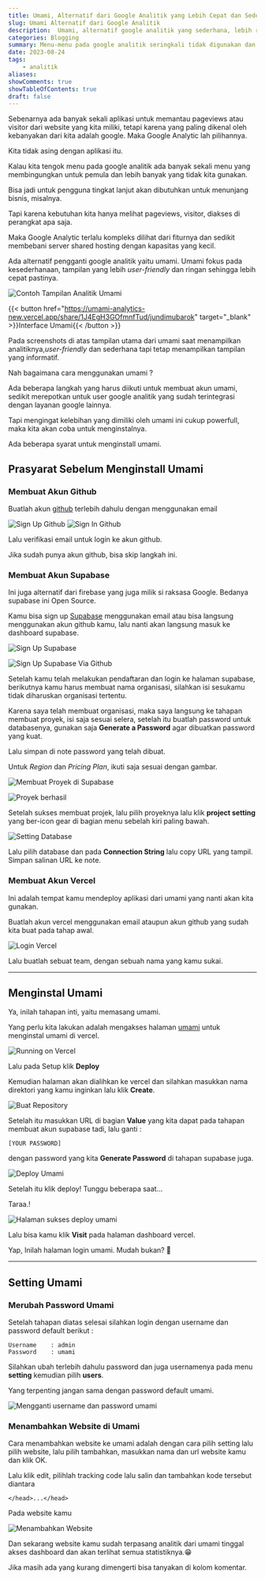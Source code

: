 ```yaml
---
title: Umami, Alternatif dari Google Analitik yang Lebih Cepat dan Sederhana 
slug: Umami Alternatif dari Google Analitik
description:  Umami, alternatif google analitik yang sederhana, lebih ringan dan cepat serta tidak membebani server karena size yang lebih kecil.
categories: Blogging
summary: Menu-menu pada google analitik seringkali tidak digunakan dan sedikit membebani server, maka ada alternatif penggantinya yaitu Umami, lebih ringan, cepat dan sederhana serta mengurangi beban server.
date: 2023-08-24
tags: 
    - analitik
aliases: 
showComments: true
showTableOfContents: true
draft: false
---
```

Sebenarnya ada banyak sekali aplikasi untuk memantau pageviews atau visitor dari website yang kita miliki, tetapi karena yang paling dikenal oleh kebanyakan dari kita adalah google. Maka Google Analytic lah pilihannya.

Kita tidak asing dengan aplikasi itu.

Kalau kita tengok menu pada google analitik ada banyak sekali menu yang membingungkan untuk pemula dan lebih banyak yang tidak kita gunakan.

Bisa jadi untuk pengguna tingkat lanjut akan dibutuhkan untuk menunjang bisnis, misalnya.

Tapi karena kebutuhan kita hanya melihat pageviews, visitor, diakses di perangkat apa saja.

Maka Google Analytic terlalu kompleks dilihat dari fiturnya dan sedikit membebani server shared hosting dengan kapasitas yang kecil.

<div>
<script async src="https://pagead2.googlesyndication.com/pagead/js/adsbygoogle.js?client=ca-pub-1028861450285140"
     crossorigin="anonymous"></script>
<!-- Iklan horizontal -->
<ins class="adsbygoogle"
     style="display:block"
     data-ad-client="ca-pub-1028861450285140"
     data-ad-slot="1294831496"
     data-ad-format="auto"
     data-full-width-responsive="true"></ins>
<script>
     (adsbygoogle = window.adsbygoogle || []).push({});
</script>
</div>

Ada alternatif pengganti google analitik yaitu umami.
Umami fokus pada kesederhanaan, tampilan yang lebih *user-friendly* dan ringan sehingga lebih cepat pastinya.

![ Contoh Tampilan Analitik Umami](/img/analitik-umami.png "Tampilan Analitik Umami")

{{< button href="https://umami-analytics-new.vercel.app/share/1J4EgH3GOfmnfTud/jundimubarok" target="_blank" >}}Interface Umami{{< /button >}}

Pada screenshots di atas tampilan utama dari umami saat menampilkan analitiknya,*user-friendly* dan sederhana tapi tetap menampilkan tampilan yang informatif.

Nah bagaimana cara menggunakan umami ?

Ada beberapa langkah yang harus diikuti untuk membuat akun umami, sedikit merepotkan untuk user google analitik yang sudah terintegrasi dengan layanan google lainnya.

Tapi mengingat kelebihan yang dimiliki oleh umami ini cukup powerfull, maka kita akan coba untuk menginstalnya.

Ada beberapa syarat untuk menginstall umami.

## Prasyarat Sebelum Menginstall Umami

### Membuat Akun Github

Buatlah akun [github](https://github.com/) terlebih dahulu dengan menggunakan email

![Sign Up Github](/img/screenshot-sign-up-github.png "Sign Up Github" )
![Sign In Github](/img/screenshot-sign-in-github.png "Sign In Github" )

Lalu verifikasi email untuk login ke akun github.

Jika sudah punya akun github, bisa skip langkah ini.

### Membuat Akun Supabase

Ini juga alternatif dari firebase yang juga milik si raksasa Google.
Bedanya supabase ini Open Source. 

Kamu bisa sign up [Supabase](https://supabase.com) menggunakan email atau bisa langsung menggunakan akun github kamu, lalu nanti akan langsung masuk ke dashboard supabase.

![Sign Up Supabase](/img/syarat-umami/login-supabase.png "Halaman Sign Up Supabase")

![Sign Up Supabase Via Github](/img/syarat-umami/login-via-github.png "Sign Up Menggunakan Akun Github")

Setelah kamu telah melakukan pendaftaran dan login ke halaman supabase, berikutnya kamu harus membuat nama organisasi, silahkan isi sesukamu tidak diharuskan organisasi tertentu.

Karena saya telah membuat organisasi, maka saya langsung ke tahapan membuat proyek, isi saja sesuai selera, setelah itu buatlah password untuk databasenya, gunakan saja **Generate a Password** agar dibuatkan password yang kuat. 

Lalu simpan di note password yang telah dibuat.

Untuk *Region* dan *Pricing Plan*, ikuti saja sesuai dengan gambar.

![Membuat Proyek di Supabase](/img/syarat-umami/membuat-proyek-supabase.png "Membuat Proyek di Supabase")

![Proyek berhasil](/img/syarat-umami/proyek-berhasil.png)

Setelah sukses membuat projek, lalu pilih proyeknya lalu klik **project setting** yang ber-icon gear di bagian menu sebelah kiri paling bawah.

![Setting Database](/img/syarat-umami/setting-database.png "Setting Database")

Lalu pilih database dan pada **Connection String** lalu copy URL yang tampil. Simpan salinan URL ke note.

### Membuat Akun Vercel

Ini adalah tempat kamu mendeploy aplikasi dari umami yang nanti akan kita gunakan.

Buatlah akun vercel menggunakan email ataupun akun github yang sudah kita buat pada tahap awal.

![Login Vercel](/img/syarat-umami/login-vercel.png)

Lalu buatlah sebuat team, dengan sebuah nama yang kamu sukai.

***
<div>
<script async src="https://pagead2.googlesyndication.com/pagead/js/adsbygoogle.js?client=ca-pub-1028861450285140"
     crossorigin="anonymous"></script>
<!-- Iklan horizontal -->
<ins class="adsbygoogle"
     style="display:block"
     data-ad-client="ca-pub-1028861450285140"
     data-ad-slot="1294831496"
     data-ad-format="auto"
     data-full-width-responsive="true"></ins>
<script>
     (adsbygoogle = window.adsbygoogle || []).push({});
</script>
</div>

## Menginstal Umami

Ya, inilah tahapan inti, yaitu memasang umami.

Yang perlu kita lakukan adalah mengakses halaman [umami](https://umami.is/docs/running-on-vercel) untuk menginstal umami di vercel.

![Running on Vercel](/img/syarat-umami/running-on-vercel.png)

Lalu pada Setup klik **Deploy**

Kemudian halaman akan dialihkan ke vercel dan silahkan masukkan nama direktori yang kamu inginkan lalu klik **Create**.

![Buat Repository](/img/syarat-umami/masukkan-repository.png)

Setelah itu masukkan URL di bagian **Value** yang kita dapat pada tahapan membuat akun supabase tadi, lalu ganti : 
```
[YOUR PASSWORD]
```
dengan password yang kita **Generate Password** di tahapan supabase juga.

![Deploy Umami](/img/syarat-umami/deploy-umami.png)

Setelah itu klik deploy!
Tunggu beberapa saat...

Taraa.! 

![Halaman sukses deploy umami](/img/syarat-umami/laman-sukses-vercel.png)

Lalu bisa kamu klik **Visit** pada halaman dashboard vercel.

Yap, Inilah halaman login umami.
Mudah bukan? 🤭

***

## Setting Umami

### Merubah Password Umami

Setelah tahapan diatas selesai silahkan login dengan username dan password default berikut :
```
Username    : admin
Password    : umami
```
Silahkan ubah terlebih dahulu password dan juga usernamenya pada menu **setting** kemudian pilih **users**.

Yang terpenting jangan sama dengan password default umami.

![Mengganti username dan password umami](/img/syarat-umami/ganti-password-umami.png)

### Menambahkan Website di Umami

Cara menambahkan website ke umami adalah dengan cara pilih setting lalu pilih website, lalu pilih tambahkan, masukkan nama dan url website kamu dan klik OK.

Lalu klik edit, pilihlah tracking code lalu salin dan tambahkan kode tersebut diantara 

```
</head>...</head> 
```

Pada website kamu

![Menambahkan Website](/img/syarat-umami/setting-website.png)

Dan sekarang website kamu sudah terpasang analitik dari umami tinggal akses dashboard dan akan terlihat semua statistiknya.😁
 
Jika masih ada yang kurang dimengerti bisa tanyakan di kolom komentar.

<div>
<script async src="https://pagead2.googlesyndication.com/pagead/js/adsbygoogle.js?client=ca-pub-1028861450285140"
     crossorigin="anonymous"></script>
<!-- Iklan horizontal -->
<ins class="adsbygoogle"
     style="display:block"
     data-ad-client="ca-pub-1028861450285140"
     data-ad-slot="1294831496"
     data-ad-format="auto"
     data-full-width-responsive="true"></ins>
<script>
     (adsbygoogle = window.adsbygoogle || []).push({});
</script>
</div>
